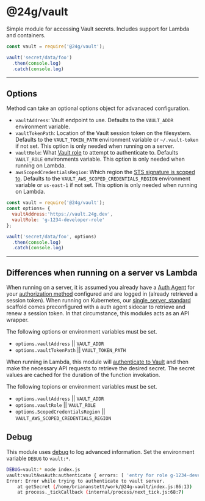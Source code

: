 # @24g/vault
Simple module for accessing Vault secrets. Includes support for Lambda and containers.

```Javascript
const vault = require('@24g/vault');

vault('secret/data/foo')
  .then(console.log)
  .catch(console.log)
```
---

## Options
Method can take an optional options object for advanaced configuration.
* `vaultAddress`: Vault endpoint to use. Defaults to the `VAULT_ADDR` environment variable.
* `vaultTokenPath`: Location of the Vault session token on the filesystem. Defaults to the `VAULT_TOKEN_PATH` environment variable or `~/.vault-token` if not set. This option is only needed when running on a server.
* `vaultRole`: What [Vault role](https://www.vaultproject.io/api/auth/aws/index.html#create-role) to attempt to authenticate to. Defaults `VAULT_ROLE` environments variable. This option is only needed when running on Lambda.
* `awsScopedCredentialsRegion`: Which region the [STS signature is scoped to](https://docs.aws.amazon.com/general/latest/gr/sigv4_changes.html). Defaults to the `VAULT_AWS_SCOPED_CREDENTIALS_REGION` environment variable or `us-east-1` if not set. This option is only needed when running on Lambda.

```Javascript
const vault = require('@24g/vault');
const options= {
  vaultAddress:'https://vault.24g.dev',
  vaultRole: 'g-1234-developer-role'
};

vault('secret/data/foo', options)
  .then(console.log)
  .catch(console.log)
```
---

## Differences when running on a server vs Lambda
When running on a server, it is assumed you already have a [Auth Agent](https://www.vaultproject.io/docs/agent/) for your [authorization method](https://www.vaultproject.io/docs/auth/index.html) configured and are logged in (already retrieved a session token). When running on Kubernetes, our [single_server_standard](https://bitbucket.org/24g/24g-architecture/src/master/Kubernetes/helm/scaffold/single_server_standard/) scaffold comes preconfigured with a auth agent sidecar to retrieve and renew a session token. In that circumstance, this modules acts as an API wrapper.

The following options or environment variables must be set.
* `options.vaultAddress` || `VAULT_ADDR`
* `options.vaultTokenPath` || `VAULT_TOKEN_PATH`

When running in Lambda, this module will [authenticate to Vault](https://www.vaultproject.io/docs/auth/aws.html) and then make the necessary API requests to retrieve the desired secret. The secret values are cached for the duration of the function invokation. 

The following topions or environment variables must be set.
* `options.vaultAddress` || `VAULT_ADDR`
* `options.vaultRole` || `VAULT_ROLE`
* `options.ScopedCredentialsRegion` || `VAULT_AWS_SCOPED_CREDENTIALS_REGION`

## Debug
This module uses [debug](https://www.npmjs.com/package/debug) to log advanced information. Set the environment variable `DEBUG` to `vault:*`.

```Bash
DEBUG=vault:* node index.js
vault:vaultAwsAuth:authenticate { errors: [ 'entry for role g-1234-developer-role not found' ] } +0ms
Error: Error while trying to authenticate to vault server.
    at getSecret (/home/briananstett/work/@24g-vault/index.js:86:13)
    at process._tickCallback (internal/process/next_tick.js:68:7)

```
